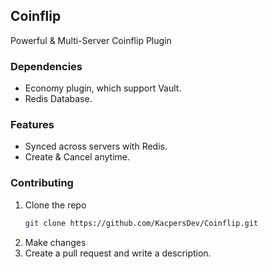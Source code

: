 ## Coinflip

Powerful & Multi-Server Coinflip Plugin

### Dependencies

- Economy plugin, which support Vault.
- Redis Database.

### Features

- Synced across servers with Redis.
- Create & Cancel anytime.

### Contributing

1. Clone the repo
   ```sh
   git clone https://github.com/KacpersDev/Coinflip.git
   ```
2. Make changes
3. Create a pull request and write a description.
